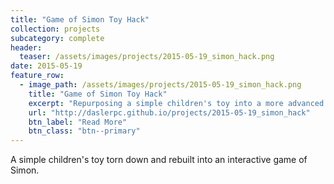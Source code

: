 ```yaml
---
title: "Game of Simon Toy Hack"
collection: projects
subcategory: complete
header: 
  teaser: /assets/images/projects/2015-05-19_simon_hack.png
date: 2015-05-19
feature_row: 
  - image_path: /assets/images/projects/2015-05-19_simon_hack.png
    title: "Game of Simon Toy Hack"
    excerpt: "Repurposing a simple children's toy into a more advanced game of memory and reflexes."
    url: "http://daslerpc.github.io/projects/2015-05-19_simon_hack"
    btn_label: "Read More"
    btn_class: "btn--primary"
---
```


A simple children's toy torn down and rebuilt into an interactive game of Simon.